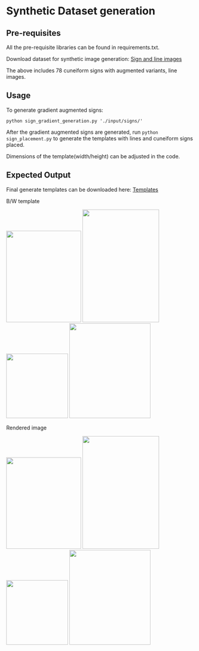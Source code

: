 # Synthetic Dataset generation

## Pre-requisites

All the pre-requisite libraries can be found in requirements.txt.

Download dataset for synthetic image generation: [Sign and line images](https://drive.google.com/open?id=1g4JeaJrmQ8K_fh_TOYeAyd6s6grqH2Dr)

The above includes 78 cuneiform signs with augmented variants, line images.


## Usage

To generate gradient augmented signs:

```
python sign_gradient_generation.py './input/signs/'
```

After the gradient augmented signs are generated, run ```python sign_placement.py``` to generate the templates with lines and cuneiform signs placed. 

Dimensions of the template(width/height) can be adjusted in the code.


## Expected Output

Final generate templates can be downloaded here: [Templates](https://drive.google.com/open?id=16B78hrulmen5gs2HV0mO_1b9RTfWYN6O)

B/W template

<img src="https://i.imgur.com/TByxMc7.png" width="200" height="245"> <img src="https://i.imgur.com/BWK06iG.png" width="204.6" height="302"> <img src="https://i.imgur.com/qaDqpMf.png" width="165" height="173"> <img src="https://i.imgur.com/iPdX9Hn.png" width="217" height="254">

Rendered image

<img src="https://i.imgur.com/X9xUYAp.png" width="200" height="245"> <img src="https://i.imgur.com/snBNcLM.png" width="204.6" height="302"> <img src="https://i.imgur.com/wTzzexK.png" width="165" height="173"> <img src="https://i.imgur.com/TTm4lx6.png" width="217" height="254">
